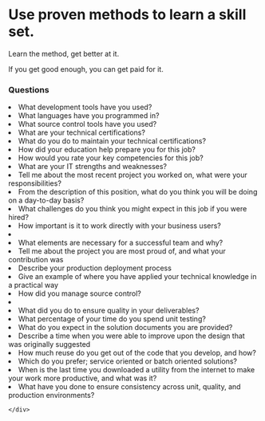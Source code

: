 <!DOCTYPE html>
<html>

<body>

<h1>Use proven methods to learn a skill set.</h1>
<p>Learn the method, get better at it.</p>
<p>If you get good enough, you can get paid for it.</p>
<div class="container">
     <div class="col-sm-4">
      <h3>Questions</h3>
      <li>	 What development tools have you used?	</li>
<li>	 What languages have you programmed in?	</li>
<li>	 What source control tools have you used?	</li>
<li>	 What are your technical certifications?	</li>
<li>	 What do you do to maintain your technical certifications?	</li>
<li>	 How did your education help prepare you for this job?	</li>
<li>	 How would you rate your key competencies for this job?	</li>
<li>	 What are your IT strengths and weaknesses?	</li>
<li>	 Tell me about the most recent project you worked on,  what were your responsibilities?	</li>
<li>	 From the description of this position, what do you think you will be doing on a day-to-day basis?	</li>
<li>	 What challenges do you think you might expect in this job if you were hired?	</li>
<li>	 How important is it to work directly with your business users?	</li>
<li>		</li>
<li>	 What elements are necessary for a successful team and why?	</li>
<li>	 Tell me about the project you are most proud of, and what your contribution was	</li>
<li>	 Describe your production deployment process	</li>
<li>	 Give an example of where you have applied your technical knowledge in a practical way	</li>
<li>	 How did you manage source control?	</li>
<li>		</li>
<li>	 What did you do to ensure quality in your deliverables?	</li>
<li>	 What percentage of your time do you spend unit testing?	</li>
<li>	 What do you expect in the solution documents you are provided?	</li>
<li>	 Describe a time when you were able to improve upon the design that was originally suggested	</li>
<li>	 How much reuse do you get out of the code that you develop, and how?	</li>
<li>	 Which do you prefer; service oriented or batch oriented solutions?	</li>
<li>	 When is the last time you downloaded a utility from the internet to make your work more productive, and what was it?	</li>
<li>	 What have you done to ensure consistency across unit, quality, and production environments?	</li>

    </div>
</body>
</html>
